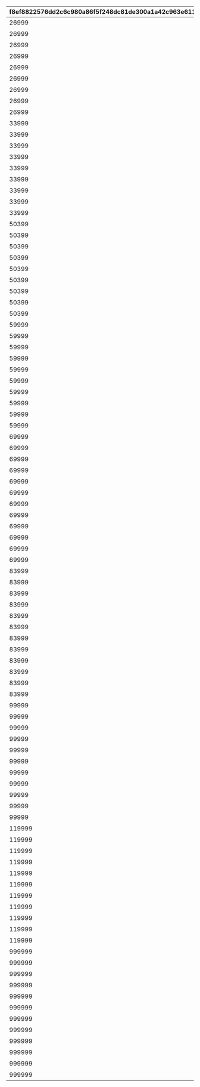 |f8ef8822576dd2c6c980a86f5f248dc81de300a1a42c963e611e5626fb29f2cb|eb29caa2a5f522ea553d08a93698fcc39d6d38f43c0f2901b1a1620e7751111d|fabcd17a3e86f5cb9f2910ce0494ef783c0cd1f2652f060fa5786520210bd1c3|fcfb2209156487879063917fca2d1c9f453764b8c36d75bd408bea983cf1c7cf|3940b54d73237a9eea6d341aa293b669c7401f00e30f7deff0323a1938b880e6|
| --- | --- | --- | --- | --- |
|26999|1|1|0|ひよっこ|
|26999|2|1|0|未熟者|
|26999|3|1|0|稚魚|
|26999|4|3|0|ビギナーランナー|
|26999|5|1|0|赤ちゃん|
|26999|6|1|0|ベイビー|
|26999|7|1|0|小物|
|26999|8|1|0|へっぽこ|
|26999|9|1|0|素人|
|33999|10|1|27000|小魚|
|33999|11|1|27000|初心者|
|33999|12|3|27000|エンジョイランナー|
|33999|13|1|27000|若輩者|
|33999|14|1|27000|ルーキー|
|33999|15|1|27000|ガール|
|33999|16|1|27000|注目株|
|33999|17|1|27000|原石|
|33999|18|2|27000|ニューホープ|
|50399|19|1|34000|探究者|
|50399|20|1|34000|暴れん坊|
|50399|21|1|34000|申し子|
|50399|22|1|34000|奇才|
|50399|23|1|34000|大物|
|50399|24|1|34000|麒麟児|
|50399|25|1|34000|ホープ|
|50399|26|1|34000|新星|
|50399|27|1|34000|逸材|
|59999|28|1|50400|マーメイド|
|59999|29|1|50400|先輩|
|59999|30|1|50400|中級者|
|59999|31|3|50400|ビーチフラッガー|
|59999|32|1|50400|魚|
|59999|33|1|50400|チーフ|
|59999|34|1|50400|キャプテン|
|59999|35|1|50400|一人前|
|59999|36|1|50400|セミプロ|
|59999|37|1|50400|大型新人|
|69999|38|1|60000|流れ星|
|69999|39|1|60000|先生|
|69999|40|1|60000|ドルフィン|
|69999|41|1|60000|職人|
|69999|42|1|60000|レーサー|
|69999|43|1|60000|トゥンヌス|
|69999|44|1|60000|中の中|
|69999|45|2|60000|ビッグネーム|
|69999|46|1|60000|異才|
|69999|47|1|60000|エリート|
|69999|48|1|60000|仕事人|
|69999|49|1|60000|玄人|
|83999|50|1|70000|オルカ|
|83999|51|1|70000|名人|
|83999|52|1|70000|魔術師|
|83999|53|1|70000|師匠|
|83999|54|1|70000|サブマリン|
|83999|55|2|70000|スプリンター|
|83999|56|1|70000|名手|
|83999|57|2|70000|エースランナー|
|83999|58|1|70000|プロ|
|83999|59|1|70000|看板選手|
|83999|60|1|70000|第一人者|
|83999|61|1|70000|ドン|
|99999|62|2|84000|スピードスター|
|99999|63|1|84000|豪傑|
|99999|64|1|84000|プリンセス|
|99999|65|1|84000|女神|
|99999|66|1|84000|マスター|
|99999|67|2|84000|ナンバーワン|
|99999|68|1|84000|寵児|
|99999|69|3|84000|ワイルドグリフォン|
|99999|70|1|84000|ワイバーン|
|99999|71|2|84000|エキスパート|
|99999|72|2|84000|トップランナー|
|119999|73|1|100000|韋駄天|
|119999|74|1|100000|クイーン|
|119999|75|2|100000|チャンピオン|
|119999|76|2|100000|天才ランナー|
|119999|77|3|100000|レコードホルダー|
|119999|78|1|100000|極致|
|119999|79|2|100000|ネプテリオン|
|119999|80|2|100000|シードレイク|
|119999|81|1|100000|女傑|
|119999|82|1|100000|革命家|
|119999|83|2|100000|ビッグスター|
|999999|84|2|120000|ファンタジスタ|
|999999|85|2|120000|スーパースター|
|999999|86|3|120000|ワールドチャンプ|
|999999|87|1|120000|レジェンド|
|999999|88|1|120000|超人|
|999999|89|1|120000|トルペドン|
|999999|90|1|120000|カルキノス|
|999999|91|2|120000|アクアリオス|
|999999|92|1|120000|至宝|
|999999|93|3|120000|グランドマスター|
|999999|94|1|120000|英雄|
|999999|95|1|120000|天下取り|